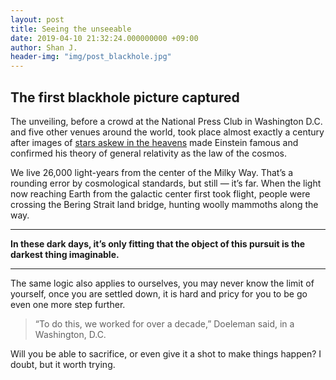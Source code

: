 ```yaml
---
layout: post
title: Seeing the unseeable
date: 2019-04-10 21:32:24.000000000 +09:00
author: Shan J.
header-img: "img/post_blackhole.jpg"
---
```


## The first blackhole picture captured

The unveiling, before a crowd at the National Press Club in Washington D.C. and five other venues around the world, took place almost exactly a century after images of [stars askew in the heavens](https://www.nytimes.com/2017/07/31/science/eclipse-einstein-general-relativity.html?module=inline) made Einstein famous and confirmed his theory of general relativity as the law of the cosmos.

We live 26,000 light-years from the center of the Milky Way. That’s a rounding error by cosmological standards, but still — it’s far. When the light now reaching Earth from the galactic center first took flight, people were crossing the Bering Strait land bridge, hunting woolly mammoths along the way.

-----

**In these dark days, it’s only fitting that the object of this pursuit is the darkest thing imaginable.**

----

The same logic also applies to ourselves, you may never know the limit of yourself, once you are settled down, it is hard and pricy for you to be go even one more step further.

> “To do this, we worked for over a decade,” Doeleman said, in a Washington, D.C.

Will you be able to sacrifice, or even give it a shot to make things happen? I doubt, but it worth trying.